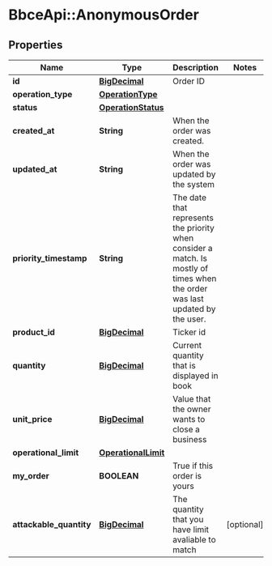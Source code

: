 # BbceApi::AnonymousOrder

## Properties
Name | Type | Description | Notes
------------ | ------------- | ------------- | -------------
**id** | [**BigDecimal**](BigDecimal.md) | Order ID | 
**operation_type** | [**OperationType**](OperationType.md) |  | 
**status** | [**OperationStatus**](OperationStatus.md) |  | 
**created_at** | **String** | When the order was created. | 
**updated_at** | **String** | When the order was updated by the system | 
**priority_timestamp** | **String** | The date that represents the priority when consider a match. Is mostly of times when the order was last updated by the user. | 
**product_id** | [**BigDecimal**](BigDecimal.md) | Ticker id | 
**quantity** | [**BigDecimal**](BigDecimal.md) | Current quantity that is displayed in book | 
**unit_price** | [**BigDecimal**](BigDecimal.md) | Value that the owner wants to close a business | 
**operational_limit** | [**OperationalLimit**](OperationalLimit.md) |  | 
**my_order** | **BOOLEAN** | True if this order is yours | 
**attackable_quantity** | [**BigDecimal**](BigDecimal.md) | The quantity that you have limit avaliable to match | [optional] 

